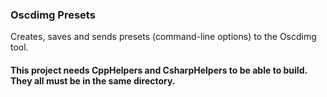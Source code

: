 ### Oscdimg Presets

Creates, saves and sends presets (command-line options) to the Oscdimg tool.

#### This project needs CppHelpers and CsharpHelpers to be able to build. They all must be in the same directory.
